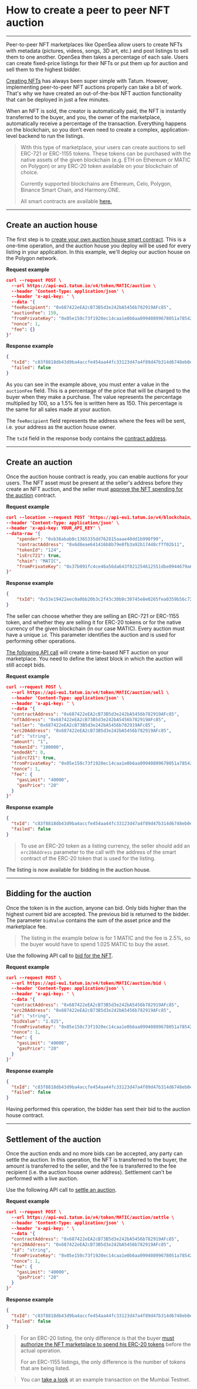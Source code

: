 # How to create a peer to peer NFT auction

---

Peer-to-peer NFT marketplaces like OpenSea allow users to create NFTs with metadata (pictures, videos, songs, 3D art, etc.) and post listings to sell them to one another. OpenSea then takes a percentage of each sale. Users can create fixed-price listings for their NFTs or put them up for auction and sell them to the highest bidder.

 [Creating NFTs](../token/ZG9jOjI4ODY3ODE4-how-to-create-nft) has always been super simple with Tatum. However, implementing peer-to-peer NFT auctions properly can take a bit of work. That's why we have created an out-of-the-box NFT auction functionality that can be deployed in just a few minutes. 

 When an NFT is sold, the creator is automatically paid, the NFT is instantly transferred to the buyer, and you, the owner of the marketplace, automatically receive a percentage of the transaction. Everything happens on the blockchain, so you don’t even need to create a complex, application-level backend to run the listings.

 <!-- theme: info -->

>With this type of marketplace, your users can create auctions to sell ERC-721 or ERC-1155 tokens. These tokens can be purchased with the native assets of the given blockchain (e.g. ETH on Ethereum or MATIC on Polygon) or any ERC-20 token available on your blockchain of choice.
>
>Currently supported blockchains are Ethereum, Celo, Polygon, Binance Smart Chain, and Harmony.ONE.
>
>All smart contracts are available [here.](https://github.com/tatumio/smart-contracts/blob/master/contracts/tatum/nft/MarketplaceListing.sol)

---

## Create an auction house

The first step is to [create your own auction house smart contract](../token/b3A6MzA5MzA2OTI-create-nft-auction). This is a one-time operation, and the auction house you deploy will be used for every listing in your application. In this example, we'll deploy our auction house on the Polygon network.

**Request example**
```json
curl --request POST \
  --url https://api-eu1.tatum.io/v4/token/MATIC/auction \
  --header 'Content-Type: application/json' \
  --header 'x-api-key: ' \
  --data '{
  "feeRecipient": "0x687422eEA2cB73B5d3e242bA5456b782919AFc85",
  "auctionFee": 150,
  "fromPrivateKey": "0x05e150c73f1920ec14caa1e0b6aa09940899678051a78542840c2668ce5080c2",
  "nonce": 1,
  "fee": {}
}'
```

**Response example**
```json
{
  "txId": "c83f8818db43d9ba4accfe454aa44fc33123d47a4f89d47b314d6748eb0e9bc9",
  "failed": false
}

```

As you can see in the example above, you must enter a value in the `auctionFee` field. This is a percentage of the price that will be charged to the buyer when they make a purchase. The value represents the percentage multiplied by 100, so a 1.5% fee is written here as 150. This percentage is the same for all sales made at your auction.

The `feeRecipient` field represents the address where the fees will be sent, i.e. your address as the auction house owner.

The `txId` field in the response body contains the [contract address](../blockchain/b3A6MjgzNjM1MTY-get-transaction-by-hash-or-address). 

---
## Create an auction

Once the auction house contract is ready, you can enable auctions for your users. The NFT asset must be present at the seller's address before they create an NFT auction, and the seller must [approve the NFT spending for the auction](../token/b3A6MzA5MzA2OTc-approve-nft-spending-for-the-auction) contract. 

**Request example**
```json
curl --location --request POST 'https://api-eu1.tatum.io/v4/blockchain/auction/approve' \
--header 'Content-Type: application/json' \
--header 'x-api-key: YOUR_API_KEY' \
--data-raw '{
    "spender": "0xb36abab0c1365335dd762815aaae40dd1b990f99",
    "contractAddress": "0x6d8eae641416b8b79e0fb3a92b17448cfff02b11",
    "tokenId": "124",
    "isErc721": true,
    "chain": "MATIC",
    "fromPrivateKey": "0x37b091fc4ce46a56da643f021254612551dbe0944679a6e09cb5724d3085c9ab"
}'
```
**Response example**

```json
{
    "txId": "0x53e19422eec0a0bb20b3c2f43c30b8c30745e8e0265fea0359b56c72a0293f9a"
}
```

The seller can choose whether they are selling an ERC-721 or ERC-1155  token, and whether they are selling it for ERC-20 tokens or for the native currency of the given blockchain (in our case MATIC).
Every auction must have a unique `id`. This parameter identifies the auction and is used for performing other operations.

[The following API call](../token/b3A6MzA5MzA2OTM-sell-asset-on-the-nft-auction) will create a time-based NFT auction on your marketplace. You need to define the latest block in which the auction will still accept bids.

**Request example**
```json
curl --request POST \
  --url https://api-eu1.tatum.io/v4/token/MATIC/auction/sell \
  --header 'Content-Type: application/json' \
  --header 'x-api-key: ' \
  --data '{
  "contractAddress": "0x687422eEA2cB73B5d3e242bA5456b782919AFc85",
  "nftAddress": "0x687422eEA2cB73B5d3e242bA5456b782919AFc85",
  "seller": "0x687422eEA2cB73B5d3e242bA5456b782919AFc85",
  "erc20Address": "0x687422eEA2cB73B5d3e242bA5456b782919AFc85",
  "id": "string",
  "amount": "1",
  "tokenId": "100000",
  "endedAt": 0,
  "isErc721": true,
  "fromPrivateKey": "0x05e150c73f1920ec14caa1e0b6aa09940899678051a78542840c2668ce5080c2",
  "nonce": 1,
  "fee": {
    "gasLimit": "40000",
    "gasPrice": "20"
  }
}'
```
**Response example**
```json
{
  "txId": "c83f8818db43d9ba4accfe454aa44fc33123d47a4f89d47b314d6748eb0e9bc9",
  "failed": false
}
```
<!-- theme: info -->
>To use an ERC-20 token as a listing currency, the seller should add an `erc20Address` parameter to the call with the address of the smart contract of the ERC-20 token that is used for the listing.

The listing is now available for bidding in the auction house.

---

## Bidding for the auction

Once the token is in the auction, anyone can bid. Only bids higher than the highest current bid are accepted. The previous bid is returned to the bidder. The parameter `bidValue` contains the sum of the asset price and the marketplace fee.

<!-- theme: info -->
>The listing in the example below is for 1 MATIC and the fee is 2.5%, so the buyer would have to spend 1.025 MATIC to buy the asset.

Use the following API call to [bid for the NFT](../token/b3A6MzA5MzA2OTQ-bid-for-asset).

**Request example**
```json
curl --request POST \
  --url https://api-eu1.tatum.io/v4/token/MATIC/auction/bid \
  --header 'Content-Type: application/json' \
  --header 'x-api-key: ' \
  --data '{
  "contractAddress": "0x687422eEA2cB73B5d3e242bA5456b782919AFc85",
  "erc20Address": "0x687422eEA2cB73B5d3e242bA5456b782919AFc85",
  "id": "string",
  "bidValue": "1.025",
  "fromPrivateKey": "0x05e150c73f1920ec14caa1e0b6aa09940899678051a78542840c2668ce5080c2",
  "nonce": 1,
  "fee": {
    "gasLimit": "40000",
    "gasPrice": "20"
  }
}'
```
**Response example**
```json
{
  "txId": "c83f8818db43d9ba4accfe454aa44fc33123d47a4f89d47b314d6748eb0e9bc9",
  "failed": false
}
```
Having performed this operation, the bidder has sent their bid to the auction house contract.

---
## Settlement of the auction

Once the auction ends and no more bids can be accepted, any party can settle the auction. In this operation, the NFT is transferred to the buyer, the amount is transferred to the seller, and the fee is transferred to the fee recipient (i.e. the auction house owner address). Settlement can't be performed with a live auction.

Use the following API call to [settle an  auction](../token/b3A6MzA5MzA2OTY-settle-auction-of-asset).

**Request example**
```json
curl --request POST \
  --url https://api-eu1.tatum.io/v4/token/MATIC/auction/settle \
  --header 'Content-Type: application/json' \
  --header 'x-api-key: ' \
  --data '{
  "contractAddress": "0x687422eEA2cB73B5d3e242bA5456b782919AFc85",
  "erc20Address": "0x687422eEA2cB73B5d3e242bA5456b782919AFc85",
  "id": "string",
  "fromPrivateKey": "0x05e150c73f1920ec14caa1e0b6aa09940899678051a78542840c2668ce5080c2",
  "nonce": 1,
  "fee": {
    "gasLimit": "40000",
    "gasPrice": "20"
  }
}'
```
**Response example**
```json
{
  "txId": "c83f8818db43d9ba4accfe454aa44fc33123d47a4f89d47b314d6748eb0e9bc9",
  "failed": false
}
```

<!-- theme: info -->
> For an ERC-20 listing, the only difference is that the buyer [must authorize the NFT marketplace to spend his ERC-20 tokens](../token/b3A6MzA4OTMzODI-approve-spending-of-erc-20) before the actual operation.
>
> For an ERC-1155 listings, the only difference is the number of tokens that are being listed.

>You can [take a look](https://mumbai.polygonscan.com/tx/0x9a5aa635b2e55e39dac7007603969776ced92ce1f209f57b7888b7642a56dc6d) at an example transaction on the Mumbai Testnet.

